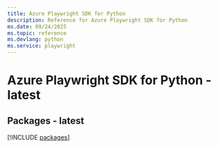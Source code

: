 ```yaml
---
title: Azure Playwright SDK for Python
description: Reference for Azure Playwright SDK for Python
ms.date: 09/24/2025
ms.topic: reference
ms.devlang: python
ms.service: playwright
---
```

# Azure Playwright SDK for Python - latest
## Packages - latest
[!INCLUDE [packages](playwright-index.md)]